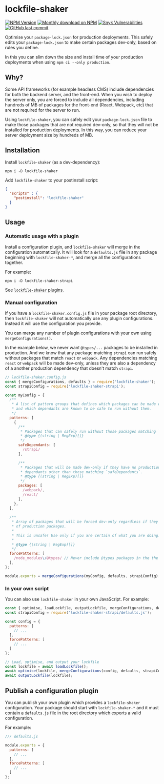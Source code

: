 # lockfile-shaker

[![NPM Version](https://img.shields.io/npm/v/lockfile-shaker/latest)](https://www.npmjs.org/package/lockfile-shaker)
[![Monthly download on NPM](https://img.shields.io/npm/dm/lockfile-shaker)](https://www.npmjs.org/package/lockfile-shaker)
[![Snyk Vulnerabilities](https://img.shields.io/snyk/vulnerabilities/npm/lockfile-shaker)](https://snyk.io/test/npm/lockfile-shaker)
[![GitHub last commit](https://img.shields.io/github/last-commit/arrowheadapps/lockfile-shaker)](https://github.com/arrowheadapps/lockfile-shaker)

Optimise your `package-lock.json` for production deployments. This safely edits your `package-lock.json` to make certain packages dev-only, based on rules you define.

In this you can slim down the size and install time of your production deployments when using  `npm ci --only production`.

## Why?

Some API frameworks (for example headless CMS) include dependencies for both the backend server, and the front-end. When you wish to deploy the server only, you are forced to include all dependencies, including hundreds of MB of packages for the front-end (React, Webpack, etc) that are not required for the server to run.

Using `lockfile-shaker`, you can safely edit your `package-lock.json` file to make those packages that are not required dev-only, so that they will not be installed for production deployments. In this way, you can reduce your server deployment size by hundreds of MB.


## Installation

Install `lockfile-shaker` (as a dev-dependency):

```
npm i -D lockfile-shaker
```

Add `lockfile-shaker` to your postinstall script:

```JSON
{
  "scripts" : {
    "postinstall": "lockfile-shaker"
  }
}
```

## Usage

### Automatic usage with a plugin

Install a configuration plugin, and `lockfile-shaker` will merge in the configuration automatically. It will look for a `defaults.js` file in any package beginning with `lockfile-shaker-*`, and merge all the configurations together.

For example:

```
npm i -D lockfile-shaker-strapi
```

See [`lockfile-shaker` plugins](https://www.npmjs.com/search?q=keywords:lockfile-shaker-plugin).

### Manual configuration

If you have a `lockfile-shaker.config.js` file in your package root directory, then `lockfile-shaker` will not automatically use any plugin configurations. Instead it will use the configuration you provide.

You can merge any number of plugin configurations with your own using `mergeConfigurations()`.

In the example below, we never want `@types/...` packages to be installed in production. And we know that any package matching `strapi` can run safely without packages that match `react` or `webpack`. Any dependencies matching `react` or `webpack` will be made dev-only, unless they are also a dependency of a another production dependency that doesn't match `strapi`. 

```JavaScript
// lockfile-shaker.config.js
const { mergeConfigurations, defaults } = require('lockfile-shaker');
const strapiConfig = require('lockfile-shaker-strapi');

const myConfig = {
  /**
   * A list of pattern groups that defines which packages can be made dev-only,
   * and which dependants are known to be safe to run without them.
   */
  patterns: [
    {
      /**
       * Packages that can safely run without those packages matching `packages`.
       * @type {(string | RegExp)[]}
       */
      safeDependants: [
        /strapi/
      ],

      /**
       * Packages that will be made dev-only if they have no production
       * dependants other than those matching `safeDependants`.
       * @type {(string | RegExp)[]}
       */
      packages: [
        /webpack/,
        /react/
      ],
    },
  ],
  
  /**
   * Array of packages that will be forced dev-only regardless if they are dependencies
   * of production packages.
   * 
   * This is unsafe! Use only if you are certain of what you are doing.
   * 
   * @type {(string | RegExp)[]}
   */
  forcePatterns: [
    /node_modules\/@types/ // Never include @types packages in the the distribution
  ],
};

module.exports = mergeConfigurations(myConfig, defaults, strapiConfig);
```


### In your own script

You can also use `lockfile-shaker` in your own JavaScript. For example:

```JavaScript
const { optimise, loadLockfile, outputLockfile, mergeConfigurations, defaults } = require('lockfile-shaker');
const strapiConfig = require('lockfile-shaker-strapi/defaults.js');

const config = {
  patterns: [
    // ...
  ],
  forcePatterns: [
    // ...
  ]
};

// Load, optimise, and output your lockfile
const lockfile = await loadLockfile();
await optimise(lockfile, mergeConfigurations(config, defaults, strapiConfig));
await outputLockfile(lockfile);
```

## Publish a configuration plugin

You can publish your own plugin which provides a `lockfile-shaker` configuration. Your package should start with `lockfile-shaker-*` and it must contain a `defaults.js` file in the root directory which exports a valid configuration.

For example:

```JavaScript
/// defaults.js

module.exports = {
  patterns: [
    // ...
  ],
  forcePatterns: [
    // ...
  ]
};
```
